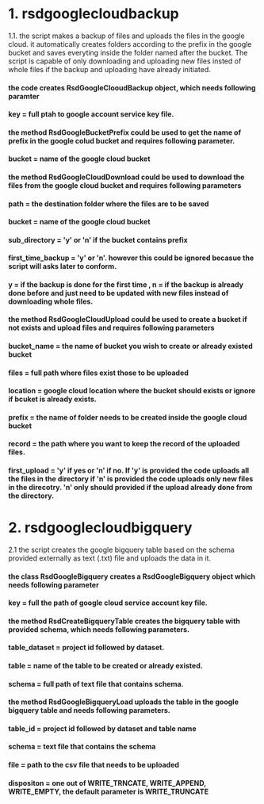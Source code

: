 # 1. rsdgooglecloudbackup
1.1. the script makes a backup of files and uploads the files in the google cloud. it automatically creates folders according to the prefix in the google bucket and saves     everyting inside the folder named after the bucket. The script is capable of only downloading and uploading new files insted of whole files if the backup and uploading have already initiated.
#### the code creates RsdGoogleClooudBackup object, which needs following paramter
#### key = full ptah to google account service key file.

#### the method RsdGoogleBucketPrefix could be used to get the name of prefix in the google colud bucket and requires following parameter.
#### bucket = name of the google cloud bucket

#### the method RsdGoogleCloudDownload could be used to download the files from the google cloud bucket and requires following parameters
#### path = the destination folder where the files are to be saved
#### bucket = name of the google cloud bucket
#### sub_directory = 'y' or 'n' if the bucket contains prefix
#### first_time_backup = 'y' or 'n'. however this could be ignored becasue the script will asks later to conform.
#### y = if the backup is done for the first time , n = if the backup is already done before and just need to be updated with new files instead of downloading whole files.

#### the method RsdGoogleCloudUpload could be used to create a bucket if not exists and upload files and requires following parameters
#### bucket_name = the name of bucket you wish to create or already existed bucket
#### files = full path where files exist those to be uploaded
#### location = google cloud location where the bucket should exists or ignore if bcuket is already exists.
#### prefix = the name of folder needs to be created inside the google cloud bucket
#### record = the path where you want to keep the record of the uploaded files. 
#### first_upload = 'y' if yes or 'n' if no.  If 'y' is provided the code uploads all the files in the directory if 'n' is provided the code uploads only new files in the direcotry. 'n' only should provided if the upload already done from the directory.                                                                                                                                       
# 2. rsdgooglecloudbigquery
2.1 the script creates the google bigquery table based on the schema provided externally as text (.txt) file and uploads the data in it.
#### the class RsdGoogleBigquery creates a RsdGoogleBigquery object which needs following parameter
#### key = full the path of google cloud service account key file.

#### the method RsdCreateBigqueryTable creates the bigquery table with provided schema, which needs following parameters.
#### table_dataset = project id followed by dataset.
#### table = name of the table to be created or already existed.
#### schema = full path of text file that contains schema.

#### the method RsdGoogleBigqueryLoad uploads the table in the google bigquery table and needs following parameters.
#### table_id = project id followed by dataset and table name
#### schema = text file that contains the schema
#### file = path to the csv file that needs to be uploaded
#### dispositon = one out of WRITE_TRNCATE, WRITE_APPEND, WRITE_EMPTY, the default parameter is WRITE_TRUNCATE
